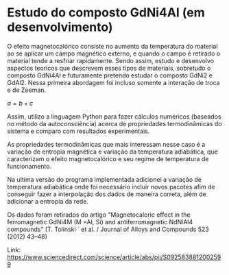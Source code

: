 # Estudo do composto GdNi4Al (em desenvolvimento)


O efeito magnetocalórico consiste no aumento da temperatura do material ao se
aplicar um campo magnético externo, e quando o campo é retirado o material
tende a resfriar rapidamente. Sendo assim, estudo e desenvolvo aspectos teoricos
que descrevem esses tipos de materiais, sobretudo o composto GdNi4Al e futuramente pretendo 
estudar o composto GdNi2 e GdAl2. Nessa primeira abordagem foi incluso somente
a interação de troca e de Zeeman.

$a=b+c$

Assim, utilizo a linguagem Python para fazer cálculos numéricos (baseados
no método da autoconsciência) acerca de propriedades termodinâmicas do
sistema e comparo com resultados experimentais.

As propriedades termodinâmicas que mais interessam nesse caso é a variação
de entropia magnética e variação da temperatura adiabática, que caracterizam
o efeito magnetocalórico e seu regime de temperatura de funcionamento.

Na ultima versão do programa implementada adicionei a variação de temperatura
adiabática onde foi necessário incluir novos pacotes afim de conseguir fazer
a interpolação dos dados de maneira correta, além de adicionar a entropia da rede.

Os dados foram retirados do artigo "Magnetocaloric effect in the ferromagnetic GdNi4M (M =Al, Si) and
antiferromagnetic NdNiAl4 compounds" (T. Tolinski ´ et al. / Journal of Alloys and Compounds 523 (2012) 43–48)

Link: https://www.sciencedirect.com/science/article/abs/pii/S0925838812002599

